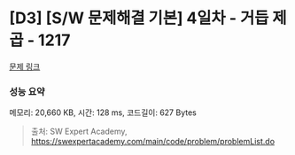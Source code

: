 # [D3] [S/W 문제해결 기본] 4일차 - 거듭 제곱 - 1217 

[문제 링크](https://swexpertacademy.com/main/code/problem/problemDetail.do?contestProbId=AV14dUIaAAUCFAYD) 

### 성능 요약

메모리: 20,660 KB, 시간: 128 ms, 코드길이: 627 Bytes



> 출처: SW Expert Academy, https://swexpertacademy.com/main/code/problem/problemList.do